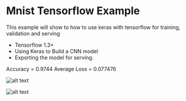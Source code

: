 # Mnist Tensorflow Example

This example will show to how to use keras with tensorflow for training, validation and serving

- Tensorflow 1.3+
- Using Keras to Build a CNN model
- Exporting the model for serving.

Accuracy = 0.9744
Average Loss = 0.077476

![alt text](https://github.com/KishoreKarunakaran/CloudML-Serving/blob/master/structured-data/mnist/build/mnist.png)

![alt text](https://github.com/KishoreKarunakaran/CloudML-Serving/blob/master/structured-data/mnist/build/Loss.PNG)
